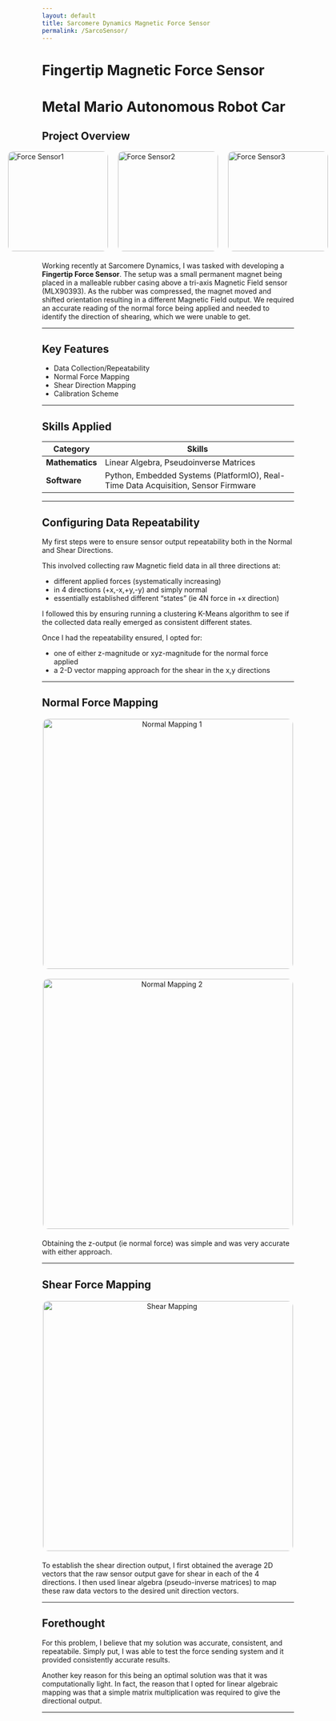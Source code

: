 ```yaml
---
layout: default
title: Sarcomere Dynamics Magnetic Force Sensor
permalink: /SarcoSensor/
---
```


# Fingertip Magnetic Force Sensor
# Metal Mario Autonomous Robot Car

## Project Overview

<div style="display: flex; justify-content: center; gap: 20px; margin-bottom: 20px;">
  <img src="{{ '/docs/assets/force sensor1.png' | relative_url }}" alt="Force Sensor1" style="width: 200px; border-radius: 10px;">
  <img src="{{ '/docs/assets/force sensor2.png' | relative_url }}" alt="Force Sensor2" style="width: 200px; border-radius: 10px;">
  <img src="{{ '/docs/assets/force sensor3.png' | relative_url }}" alt="Force Sensor3" style="width: 200px; border-radius: 10px;">
</div>


Working recently at Sarcomere Dynamics, I was tasked with developing a **Fingertip Force Sensor**. The setup was a small permanent magnet being placed in a malleable rubber casing above a tri-axis Magnetic Field sensor (MLX90393). As the rubber was compressed, the magnet moved and shifted orientation resulting in a different Magnetic Field output. We required an accurate reading of the normal force being applied and needed to identify the direction of shearing, which we were unable to get.


---

## Key Features
- Data Collection/Repeatability
- Normal Force Mapping
- Shear Direction Mapping
- Calibration Scheme

---

## Skills Applied

| **Category**    | **Skills**                                                                 |
|------------------|---------------------------------------------------------------------------|
| **Mathematics**  | Linear Algebra, Pseudoinverse Matrices                            |
| **Software**     | Python, Embedded Systems (PlatformIO), Real-Time Data Acquisition, Sensor Firmware |

---

## Configuring Data Repeatability
My first steps were to ensure sensor output repeatability both in the Normal and Shear Directions. 

This involved collecting raw Magnetic field data in all three directions at:
- different applied forces (systematically increasing) 
- in 4 directions (+x,-x,+y,-y) and simply normal 
- essentially established different “states”  (ie 4N force in +x direction)

I followed this by ensuring running a clustering K-Means algorithm to see if the collected data really emerged as consistent different states.

Once I had the repeatability ensured, I opted for:
- one of either z-magnitude or xyz-magnitude for the normal force applied
-  a 2-D vector mapping approach for the shear in the x,y directions 



---
## Normal Force Mapping

<div style="text-align: center; margin: 20px 0;">
    <img src="{{ '/docs/assets/Normal Force Mapping1.png' | relative_url }}" alt="Normal Mapping 1" style="width: 500px; border-radius: 10px;">
</div>

<div style="text-align: center; margin: 20px 0;">
    <img src="{{ '/docs/assets/Normal Force Mapping2.png' | relative_url }}" alt="Normal Mapping 2" style="width: 500px; border-radius: 10px;">
</div>



Obtaining the z-output (ie normal force) was simple and was very accurate with either approach.

---
## Shear Force Mapping


<div style="text-align: center; margin: 20px 0;">
    <img src="{{ '/docs/assets/Shear Mapping.png' | relative_url }}" alt="Shear Mapping" style="width: 500px; border-radius: 10px;">
</div>

To establish the shear direction output, I first obtained the average 2D vectors that the raw sensor output  gave for shear in each of the 4 directions.  I then used linear algebra (pseudo-inverse matrices) to map these raw data vectors to the desired unit direction vectors. 

---

## Forethought

For this problem, I believe that my solution was accurate, consistent, and repeatabile. Simply put, I was able to test the force sending system and it provided consistently accurate results. 

Another key reason for this being an optimal solution was that it was computationally light. In fact, the reason that I opted for linear algebraic mapping was that a simple matrix multiplication was required to give the directional output.

---
